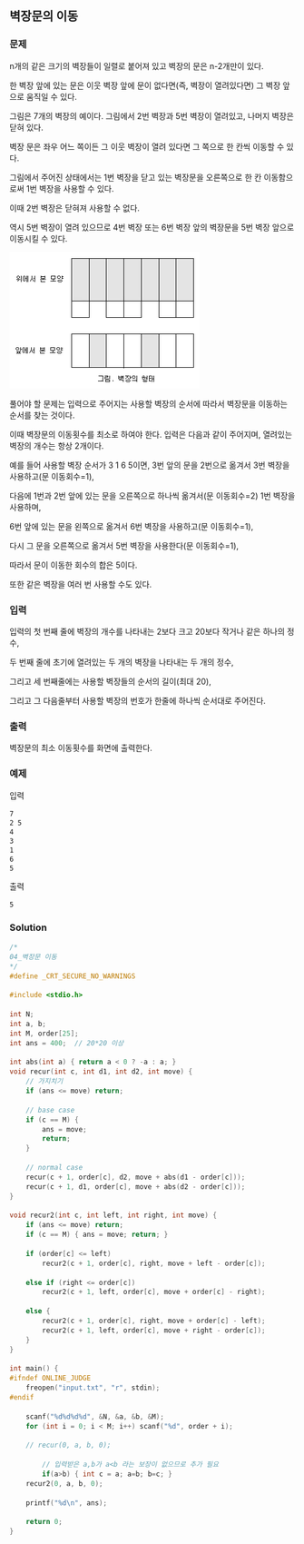 ## 벽장문의 이동

### 문제

n개의 같은 크기의 벽장들이 일렬로 붙어져 있고 벽장의 문은 n-2개만이 있다.

한 벽장 앞에 있는 문은 이웃 벽장 앞에 문이 없다면(즉, 벽장이 열려있다면) 그 벽장 앞으로 움직일 수 있다.


그림은 7개의 벽장의 예이다. 그림에서 2번 벽장과 5번 벽장이 열려있고, 나머지 벽장은 닫혀 있다.

벽장 문은 좌우 어느 쪽이든 그 이웃 벽장이 열려 있다면 그 쪽으로 한 칸씩 이동할 수 있다.

그림에서 주어진 상태에서는 1번 벽장을 닫고 있는 벽장문을 오른쪽으로 한 칸 이동함으로써 1번 벽장을 사용할 수 있다.

이때 2번 벽장은 닫혀져 사용할 수 없다.

역시 5번 벽장이 열려 있으므로 4번 벽장 또는 6번 벽장 앞의 벽장문을 5번 벽장 앞으로 이동시킬 수 있다.

![그림01](04_fig_01.png)


풀어야 할 문제는 입력으로 주어지는 사용할 벽장의 순서에 따라서 벽장문을 이동하는 순서를 찾는 것이다.

이때 벽장문의 이동횟수를 최소로 하여야 한다. 입력은 다음과 같이 주어지며, 열려있는 벽장의 개수는 항상 2개이다.


예를 들어 사용할 벽장 순서가 3 1 6 5이면, 3번 앞의 문을 2번으로 옮겨서 3번 벽장을 사용하고(문 이동회수=1),

다음에 1번과 2번 앞에 있는 문을 오른쪽으로 하나씩 옮겨서(문 이동회수=2) 1번 벽장을 사용하며,

6번 앞에 있는 문을 왼쪽으로 옮겨서 6번 벽장을 사용하고(문 이동회수=1),

다시 그 문을 오른쪽으로 옮겨서 5번 벽장을 사용한다(문 이동회수=1),

따라서 문이 이동한 회수의 합은 5이다.

또한 같은 벽장을 여러 번 사용할 수도 있다.


### 입력

입력의 첫 번째 줄에 벽장의 개수를 나타내는 2보다 크고 20보다 작거나 같은 하나의 정수,

두 번째 줄에 초기에 열려있는 두 개의 벽장을 나타내는 두 개의 정수,

그리고 세 번째줄에는 사용할 벽장들의 순서의 길이(최대 20),

그리고 그 다음줄부터 사용할 벽장의 번호가 한줄에 하나씩 순서대로 주어진다.


### 출력
벽장문의 최소 이동횟수를 화면에 출력한다.


### 예제
입력
```
7
2 5
4
3
1
6
5
```

출력
```
5
```

### Solution

```cpp
/*
04_벽장문 이동
*/
#define _CRT_SECURE_NO_WARNINGS

#include <stdio.h>

int N;
int a, b;
int M, order[25];
int ans = 400;	// 20*20 이상

int abs(int a) { return a < 0 ? -a : a; }
void recur(int c, int d1, int d2, int move) {
	// 가지치기
	if (ans <= move) return;

	// base case
	if (c == M) {
		ans = move;
		return;
	}
	
	// normal case
	recur(c + 1, order[c], d2, move + abs(d1 - order[c]));
	recur(c + 1, d1, order[c], move + abs(d2 - order[c]));
}

void recur2(int c, int left, int right, int move) {
	if (ans <= move) return;
	if (c == M) { ans = move; return; }

	if (order[c] <= left)
		recur2(c + 1, order[c], right, move + left - order[c]);

	else if (right <= order[c])
		recur2(c + 1, left, order[c], move + order[c] - right);

	else {
		recur2(c + 1, order[c], right, move + order[c] - left);
		recur2(c + 1, left, order[c], move + right - order[c]);
	}
}

int main() {
#ifndef ONLINE_JUDGE
	freopen("input.txt", "r", stdin);
#endif

	scanf("%d%d%d%d", &N, &a, &b, &M);
	for (int i = 0; i < M; i++) scanf("%d", order + i);

	// recur(0, a, b, 0);

        // 입력받은 a,b가 a<b 라는 보장이 없으므로 추가 필요
        if(a>b) { int c = a; a=b; b=c; }
	recur2(0, a, b, 0);

	printf("%d\n", ans);

	return 0;
}
```